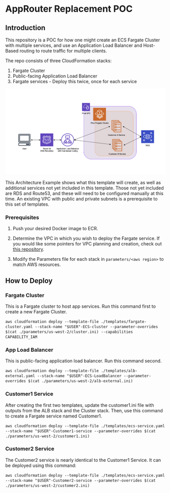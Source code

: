# AppRouter Replacement POC

## Introduction

This repository is a POC for how one might create an ECS Fargate Cluster with multiple services, and use
an Application Load Balancer and Host-Based routing to route traffic for multiple clients.

The repo consists of three CloudFormation stacks:

1. Fargate Cluster
2. Public-facing Application Load Balancer
3. Fargate services - Deploy this twice, once for each service

![SampleArchitecture](./img/sample-architecture.png)

This Architecture Example shows what this template will create, as well as additional services not yet included in this template. Those not yet included are RDS and Route53, and these will need to be configured manually at this time. An existing VPC with public and private subnets is a prerequisite to this set of templates.

### Prerequisites

1. Push your desired Docker image to ECR.

2. Determine the VPC in which you wish to deploy the Fargate service. If you would like some pointers for VPC planning and creation, check out [this repository](https://github.com/1Strategy/vpc-starter-template).

3. Modify the Parameters file for each stack in `parameters/<aws region>` to match  AWS resources.

## How to Deploy

### Fargate Cluster

This is a Fargate cluster to host app services. Run this command first to create a new Fargate Cluster.

```shell
aws cloudformation deploy --template-file ./templates/fargate-cluster.yaml --stack-name "$USER"-ECS-cluster --parameter-overrides $(cat ./parameters/us-west-2/cluster.ini) --capabilities CAPABILITY_IAM
```

### App Load Balancer

This is public-facing application load balancer. Run this command second.

```shell
aws cloudformation deploy --template-file ./templates/alb-external.yaml --stack-name "$USER"-ECS-LoadBalancer --parameter-overrides $(cat ./parameters/us-west-2/alb-external.ini)
```

### Customer1 Service

After creating the first two templates, update the customer1.ini file with outputs from the ALB stack and the Cluster stack. Then, use this command to create a Fargate service named Customer1.

```shell
aws cloudformation deploy --template-file ./templates/ecs-service.yaml --stack-name "$USER"-Customer1-service --parameter-overrides $(cat ./parameters/us-west-2/customer1.ini)
```

### Customer2 Service

The Customer2 service is nearly identical to the Customer1 Service. It can be deployed using this command:

```shell
aws cloudformation deploy --template-file ./templates/ecs-service.yaml --stack-name "$USER"-Customer2-service --parameter-overrides $(cat ./parameters/us-west-2/customer2.ini)
```
